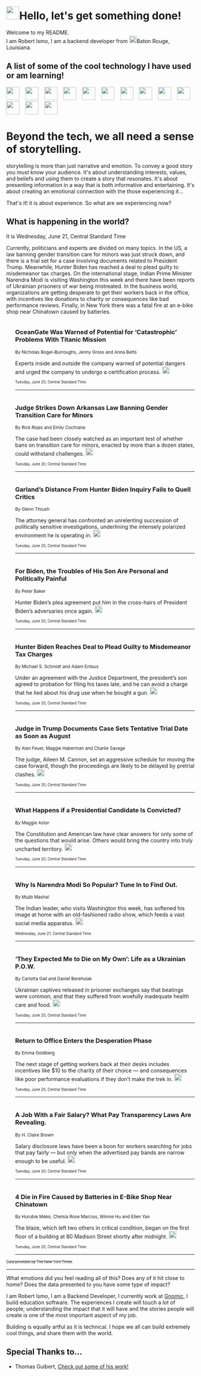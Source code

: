 <h1><img src="https://emojis.slackmojis.com/emojis/images/1643514375/3493/hot-coffee.gif?1643514375" width="35"/>Hello, let's get something done!</h1>

<p>Welcome to my README.<br/>
I am Robert Ismo, I am a backend developer from <img src="https://emojis.slackmojis.com/emojis/images/1638395689/50435/moulin_rouge.png?1638395689" width="20"/>Baton Rouge, Louisiana.</p>
<h2>A list of some of the cool technology I have used or am learning!</h2>
<p>
<img src="https://emojis.slackmojis.com/emojis/images/1643516091/21142/meow_bongotap.gif?1643516091" width="35" alt="">
<img src="https://img.shields.io/badge/Favorite%20Frontend%20Framework-SvelteKit-f83903" alt="">
<img src="https://img.shields.io/badge/Second%20Favorite-Vue-40b581" alt="">
<img src="https://img.shields.io/badge/Most%20Used%20Runtime-Nodejs-78b061" alt="">
<img src="https://emojis.slackmojis.com/emojis/images/1643517416/34482/fire.gif?1643517416" width="35" alt="">
<img src="https://img.shields.io/badge/Javascript%20But%20Better-Typescript-0078ca" alt="">
<img src="https://img.shields.io/badge/Favorite%20Language-Elixir-3e244d" alt="">
<img src="https://img.shields.io/badge/Containerize%20Everything-Docker-6ac9ef" alt="">
<img src="https://emojis.slackmojis.com/emojis/images/1643514596/5999/meow_party.gif?1643514596" width="35" alt="">
<img src="https://img.shields.io/badge/API%20Love%20Language-Graphql-de32a5" alt="">
<img src="https://img.shields.io/badge/Our%20Favorite%20Version%20Controller-Git-e94f33" alt="">
<img src="https://img.shields.io/badge/Favorite%20Database-Redis-d42d1d" alt="">
<img src="https://emojis.slackmojis.com/emojis/images/1643514559/5584/deployparrot.gif?1643514559" width="35" alt="">
<img src="https://img.shields.io/badge/Container%20Interstate-RabbitMQ-f66200" alt="">
<img src="https://img.shields.io/badge/Gotta%20Learn-Kubernetes-316adf" alt="">
<img src="https://img.shields.io/badge/Really%20Mature%20Now-WASM-654fef" alt="">
<img src="https://emojis.slackmojis.com/emojis/images/1666642497/61942/dance_vibe.gif?1666642497" width="35" alt="">
<img src="https://img.shields.io/badge/For%20My%20M1-ARM64-657d96" alt="">
<img src="https://img.shields.io/badge/Loving%20This%20So%20Much-TailwindCSS-17bcb5" alt="">
<img src="https://img.shields.io/badge/Cool%20Build%20Tool-Vite-f9cb24" alt="">
<img src="https://emojis.slackmojis.com/emojis/images/1669231376/62819/working-on-it.gif?1669231376" width="35" alt="">
<img src="https://img.shields.io/badge/Fun%20and%20Easy%20Database-MongoDB-5f8c49" alt="">
<img src="https://img.shields.io/badge/JS%20Life%20Support-NPM-c73737" alt="">
<img src="https://img.shields.io/badge/I%20Liked%20It-DynamoDB-0073b9" alt="">
<img src="https://emojis.slackmojis.com/emojis/images/1643514045/46/question.gif?1643514045" width="35" alt="">
<img src="https://img.shields.io/badge/cool-React-60d6f9" alt="">
<img src="https://img.shields.io/badge/Future%20Big%20Project-Lambda-f37e00" alt="">
<img src="https://img.shields.io/badge/NPM%20But%20Better-PNPM-f1aa07" alt="">
<img src="https://emojis.slackmojis.com/emojis/images/1643514943/9662/fbwow.gif?1643514943" width="35" alt="">
<img src="https://img.shields.io/badge/First%20Language-C-662079" alt="">
<img src="https://img.shields.io/badge/Where%20I%20Deploy%20Frontend-Vercel-000000" alt="">
<img src="https://img.shields.io/badge/Who%20Does%20not%20Want%20an%20App-Swift-f9492a" alt="">
<img src="https://emojis.slackmojis.com/emojis/images/1643514058/151/javascript.png?1643514058" width="35" alt="">
<img src="https://img.shields.io/badge/cool-Python-fbd542" alt="">
<img src="https://img.shields.io/badge/Favorite%20Something-Stripe-656cdc" alt="">
<img src="https://img.shields.io/badge/Of%20Course-HTML5-ed6327" alt="">
<img src="https://emojis.slackmojis.com/emojis/images/1660415405/60731/bomb.gif?1660415405" width="35" alt="">
<img src="https://img.shields.io/badge/hate-CSS-2964ec" alt="">
<img src="https://img.shields.io/badge/Learning-CircleCI-141215" alt="">
<img src="https://img.shields.io/badge/Learning-Rust-fbbb3b" alt="">
<img src="https://emojis.slackmojis.com/emojis/images/1660415397/60712/writing-hand.gif?1660415397" width="35" alt="">
<img src="https://img.shields.io/badge/Dev%20Browser%20of%20Choice-Firefox-cc4e26" alt="">
<img src="https://img.shields.io/badge/Recoverying%20From%20Windows-UNIX-1781e3" alt="">
<img src="https://img.shields.io/badge/LOVE-LogSeq-90c1c2" alt="">
<img src="https://emojis.slackmojis.com/emojis/images/1643514066/223/kirby.gif?1643514066" width="35" alt="">
<img src="https://img.shields.io/badge/Daily%20Driver-MacOS-e6e6e8" alt="">
<img src="https://img.shields.io/badge/Git%20Server-Github-000000" alt="">
<img src="https://img.shields.io/badge/enjoyable-EC2-f17428" alt="">
<img src="https://emojis.slackmojis.com/emojis/images/1643514239/2069/excited.gif?1643514239" width="35" alt="">
</p>
<h1>Beyond the tech, we all need a sense of storytelling.</h1>
<p>storytelling is more than just narrative and emotion. To convey a good story you must know your audience. It's about understanding interests, values, and beliefs and using them to create a story that resonates. It's about presenting information in a way that is both informative and entertaining. It's about creating an emotional connection with the those experiencing it...</p>
<p>That's it! it is about experience. So what are we experiencing now?</p>
<h2>What is happening in the world?</h2>
<p>It is Wednesday, June 21, Central Standard Time</p>
<p>
Currently, politicians and experts are divided on many topics. In the US, a law banning gender transition care for minors was just struck down, and there is a trial set for a case involving documents related to President Trump. Meanwhile, Hunter Biden has reached a deal to plead guilty to misdemeanor tax charges. On the international stage, Indian Prime Minister Narendra Modi is visiting Washington this week and there have been reports of Ukrainian prisoners of war being mistreated. In the business world, organizations are getting desperate to get their workers back in the office, with incentives like donations to charity or consequences like bad performance reviews. Finally, in New York there was a fatal fire at an e-bike shop near Chinatown caused by batteries.</p>
<ol>
<img src="https://img.shields.io/badge/-us-blue" alt="">
<h3>OceanGate Was Warned of Potential for ‘Catastrophic’ Problems With Titanic Mission</h3>
<sub>By Nicholas Bogel-Burroughs, Jenny Gross and Anna Betts</sub>
<p>Experts inside and outside the company warned of potential dangers and urged the company to undergo a certification process.  <a href="https://nyti.ms/3JnNR4v"><img src="https://developer.nytimes.com/files/poweredby_nytimes_30b.png?v=1583354208352" height="20"></a></p>
<sub><sub>Tuesday, June 20, Central Standard Time</sub></sub>
<hr/>
<img src="https://img.shields.io/badge/-us-blue" alt="">
<h3>Judge Strikes Down Arkansas Law Banning Gender Transition Care for Minors</h3>
<sub>By Rick Rojas and Emily Cochrane</sub>
<p>The case had been closely watched as an important test of whether bans on transition care for minors, enacted by more than a dozen states, could withstand challenges.  <a href="https://nyti.ms/3XeVa4j"><img src="https://developer.nytimes.com/files/poweredby_nytimes_30b.png?v=1583354208352" height="20"></a></p>
<sub><sub>Tuesday, June 20, Central Standard Time</sub></sub>
<hr/>
<img src="https://img.shields.io/badge/-us-blue" alt="">
<h3>Garland’s Distance From Hunter Biden Inquiry Fails to Quell Critics</h3>
<sub>By Glenn Thrush</sub>
<p>The attorney general has confronted an unrelenting succession of politically sensitive investigations, underlining the intensely polarized environment he is operating in.  <a href="https://nyti.ms/3Nll0iB"><img src="https://developer.nytimes.com/files/poweredby_nytimes_30b.png?v=1583354208352" height="20"></a></p>
<sub><sub>Tuesday, June 20, Central Standard Time</sub></sub>
<hr/>
<img src="https://img.shields.io/badge/-us-blue" alt="">
<h3>For Biden, the Troubles of His Son Are Personal and Politically Painful</h3>
<sub>By Peter Baker</sub>
<p>Hunter Biden’s plea agreement put him in the cross-hairs of President Biden’s adversaries once again.  <a href="https://nyti.ms/3qODxfn"><img src="https://developer.nytimes.com/files/poweredby_nytimes_30b.png?v=1583354208352" height="20"></a></p>
<sub><sub>Tuesday, June 20, Central Standard Time</sub></sub>
<hr/>
<img src="https://img.shields.io/badge/-us-blue" alt="">
<h3>Hunter Biden Reaches Deal to Plead Guilty to Misdemeanor Tax Charges</h3>
<sub>By Michael S. Schmidt and Adam Entous</sub>
<p>Under an agreement with the Justice Department, the president’s son agreed to probation for filing his taxes late, and he can avoid a charge that he lied about his drug use when he bought a gun.  <a href="https://nyti.ms/3qRuaMb"><img src="https://developer.nytimes.com/files/poweredby_nytimes_30b.png?v=1583354208352" height="20"></a></p>
<sub><sub>Tuesday, June 20, Central Standard Time</sub></sub>
<hr/>
<img src="https://img.shields.io/badge/-us-blue" alt="">
<h3>Judge in Trump Documents Case Sets Tentative Trial Date as Soon as August</h3>
<sub>By Alan Feuer, Maggie Haberman and Charlie Savage</sub>
<p>The judge, Aileen M. Cannon, set an aggressive schedule for moving the case forward, though the proceedings are likely to be delayed by pretrial clashes.  <a href="https://nyti.ms/43OCdI8"><img src="https://developer.nytimes.com/files/poweredby_nytimes_30b.png?v=1583354208352" height="20"></a></p>
<sub><sub>Tuesday, June 20, Central Standard Time</sub></sub>
<hr/>
<img src="https://img.shields.io/badge/-us-blue" alt="">
<h3>What Happens if a Presidential Candidate Is Convicted?</h3>
<sub>By Maggie Astor</sub>
<p>The Constitution and American law have clear answers for only some of the questions that would arise. Others would bring the country into truly uncharted territory.  <a href="https://nyti.ms/3JnFAxt"><img src="https://developer.nytimes.com/files/poweredby_nytimes_30b.png?v=1583354208352" height="20"></a></p>
<sub><sub>Tuesday, June 20, Central Standard Time</sub></sub>
<hr/>
<img src="https://img.shields.io/badge/-world-blue" alt="">
<h3>Why Is Narendra Modi So Popular? Tune In to Find Out.</h3>
<sub>By Mujib Mashal</sub>
<p>The Indian leader, who visits Washington this week, has softened his image at home with an old-fashioned radio show, which feeds a vast social media apparatus.  <a href="https://nyti.ms/44aM8ri"><img src="https://developer.nytimes.com/files/poweredby_nytimes_30b.png?v=1583354208352" height="20"></a></p>
<sub><sub>Wednesday, June 21, Central Standard Time</sub></sub>
<hr/>
<img src="https://img.shields.io/badge/-world-blue" alt="">
<h3>‘They Expected Me to Die on My Own’: Life as a Ukrainian P.O.W.</h3>
<sub>By Carlotta Gall and Daniel Berehulak</sub>
<p>Ukrainian captives released in prisoner exchanges say that beatings were common, and that they suffered from woefully inadequate health care and food.  <a href="https://nyti.ms/3Jiropx"><img src="https://developer.nytimes.com/files/poweredby_nytimes_30b.png?v=1583354208352" height="20"></a></p>
<sub><sub>Tuesday, June 20, Central Standard Time</sub></sub>
<hr/>
<img src="https://img.shields.io/badge/-business-blue" alt="">
<h3>Return to Office Enters the Desperation Phase</h3>
<sub>By Emma Goldberg</sub>
<p>The next stage of getting workers back at their desks includes incentives like $10 to the charity of their choice — and consequences like poor performance evaluations if they don’t make the trek in.  <a href="https://nyti.ms/3JnZ3xV"><img src="https://developer.nytimes.com/files/poweredby_nytimes_30b.png?v=1583354208352" height="20"></a></p>
<sub><sub>Tuesday, June 20, Central Standard Time</sub></sub>
<hr/>
<img src="https://img.shields.io/badge/-business-blue" alt="">
<h3>A Job With a Fair Salary? What Pay Transparency Laws Are Revealing.</h3>
<sub>By H. Claire Brown</sub>
<p>Salary disclosure laws have been a boon for workers searching for jobs that pay fairly — but only when the advertised pay bands are narrow enough to be useful.  <a href="https://nyti.ms/3pgOMwL"><img src="https://developer.nytimes.com/files/poweredby_nytimes_30b.png?v=1583354208352" height="20"></a></p>
<sub><sub>Tuesday, June 20, Central Standard Time</sub></sub>
<hr/>
<img src="https://img.shields.io/badge/-nyregion-blue" alt="">
<h3>4 Die in Fire Caused by Batteries in E-Bike Shop Near Chinatown</h3>
<sub>By Hurubie Meko, Chelsia Rose Marcius, Winnie Hu and Ellen Yan</sub>
<p>The blaze, which left two others in critical condition, began on the first floor of a building at 80 Madison Street shortly after midnight.  <a href="https://nyti.ms/3Pn0HUr"><img src="https://developer.nytimes.com/files/poweredby_nytimes_30b.png?v=1583354208352" height="20"></a></p>
<sub><sub>Tuesday, June 20, Central Standard Time</sub></sub>
<hr/>
</ol>
<a href="https://developer.nytimes.com"><sub><sub>Data provided by The New York Times</sub></sub></a>
<hr/>
<p>What emotions did you feel reading all of this? Does any of it hit close to home? Does the data presented to you have some type of impact?</p>
<p>I am Robert Ismo, I am a Backend Developer, I currently work at <a href="https://gnomic.education/">Gnomic</a>, I build education software. The experiences I create will touch a lot of people; understanding the impact that it will have and the stories people will create is one of the most important aspect of my job.</p>
<p>Building is equally artful as it is technical. I hope we all can build extremely cool things, and share them with the world.</p>
<h2>Special Thanks to...</h2>
<ul>
<li>Thomas Guibert, <a href="https://github.com/thmsgbrt/thmsgbrt">Check out some of his work!</a></li>
</ul>